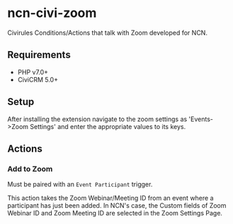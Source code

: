# ncn-civi-zoom
Civirules Conditions/Actions that talk with Zoom developed for NCN.

## Requirements

* PHP v7.0+
* CiviCRM 5.0+

## Setup
After installing the extension navigate  to the zoom settings as 'Events->Zoom Settings' and enter the appropriate values to its keys.

## Actions
### Add to Zoom
Must be paired with an `Event Participant` trigger.

This action takes the Zoom Webinar/Meeting ID from an event where a participant has just been added. In NCN's case, the Custom fields of Zoom Webinar ID and Zoom Meeting ID are selected in the Zoom Settings Page.
